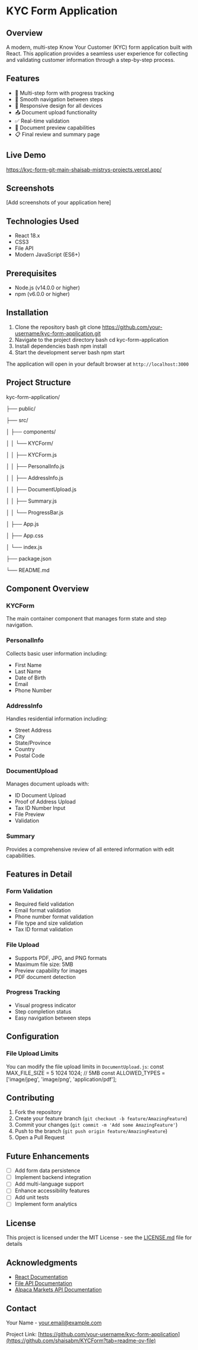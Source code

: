 # KYC Form Application

## Overview
A modern, multi-step Know Your Customer (KYC) form application built with React. This application provides a seamless user experience for collecting and validating customer information through a step-by-step process.

## Features
- 📝 Multi-step form with progress tracking
- 🔄 Smooth navigation between steps
- 📱 Responsive design for all devices
- 📤 Document upload functionality
- ✅ Real-time validation
- 👀 Document preview capabilities
- 📋 Final review and summary page

## Live Demo
https://kyc-form-git-main-shaisab-mistrys-projects.vercel.app/

## Screenshots
[Add screenshots of your application here]

## Technologies Used
- React 18.x
- CSS3
- File API
- Modern JavaScript (ES6+)

## Prerequisites
- Node.js (v14.0.0 or higher)
- npm (v6.0.0 or higher)

## Installation

1. Clone the repository
bash
git clone https://github.com/your-username/kyc-form-application.git
2. Navigate to the project directory
bash
cd kyc-form-application
3. Install dependencies
bash
npm install
4. Start the development server
bash
npm start

The application will open in your default browser at `http://localhost:3000`

## Project Structure
kyc-form-application/

├── public/

├── src/

│ ├── components/

│ │ └── KYCForm/

│ │ ├── KYCForm.js

│ │ ├── PersonalInfo.js

│ │ ├── AddressInfo.js

│ │ ├── DocumentUpload.js

│ │ ├── Summary.js

│ │ └── ProgressBar.js

│ ├── App.js

│ ├── App.css

│ └── index.js

├── package.json

└── README.md




## Component Overview

### KYCForm
The main container component that manages form state and step navigation.

### PersonalInfo
Collects basic user information including:
- First Name
- Last Name
- Date of Birth
- Email
- Phone Number

### AddressInfo
Handles residential information including:
- Street Address
- City
- State/Province
- Country
- Postal Code

### DocumentUpload
Manages document uploads with:
- ID Document Upload
- Proof of Address Upload
- Tax ID Number Input
- File Preview
- Validation

### Summary
Provides a comprehensive review of all entered information with edit capabilities.

## Features in Detail

### Form Validation
- Required field validation
- Email format validation
- Phone number format validation
- File type and size validation
- Tax ID format validation

### File Upload
- Supports PDF, JPG, and PNG formats
- Maximum file size: 5MB
- Preview capability for images
- PDF document detection

### Progress Tracking
- Visual progress indicator
- Step completion status
- Easy navigation between steps

## Configuration

### File Upload Limits
You can modify the file upload limits in `DocumentUpload.js`:
const MAX_FILE_SIZE = 5 1024 1024; // 5MB
const ALLOWED_TYPES = ['image/jpeg', 'image/png', 'application/pdf'];

## Contributing
1. Fork the repository
2. Create your feature branch (`git checkout -b feature/AmazingFeature`)
3. Commit your changes (`git commit -m 'Add some AmazingFeature'`)
4. Push to the branch (`git push origin feature/AmazingFeature`)
5. Open a Pull Request

## Future Enhancements
- [ ] Add form data persistence
- [ ] Implement backend integration
- [ ] Add multi-language support
- [ ] Enhance accessibility features
- [ ] Add unit tests
- [ ] Implement form analytics

## License
This project is licensed under the MIT License - see the [LICENSE.md](LICENSE.md) file for details

## Acknowledgments
- [React Documentation](https://reactjs.org/)
- [File API Documentation](https://developer.mozilla.org/en-US/docs/Web/API/File_API)
- [Alpaca Markets API Documentation](https://docs.alpaca.markets/reference/createaccount)

## Contact
Your Name - [your.email@example.com](mailto:your.email@example.com)

Project Link: [https://github.com/your-username/kyc-form-application](https://github.com/shaisabm/KYCForm?tab=readme-ov-file)
